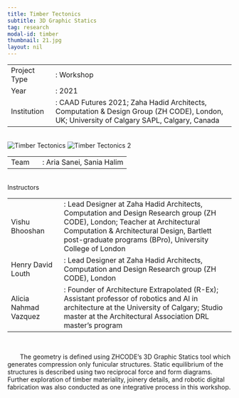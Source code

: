 ```yaml
---
title: Timber Tectonics
subtitle: 3D Graphic Statics
tag: research
modal-id: timber
thumbnail: 21.jpg
layout: nil
---
```

<table class="table__research">
    <tbody>
        <tr>
            <td>
                Project Type&nbsp;&nbsp;&nbsp;
            </td>
            <td>
                : Workshop
            </td>
        </tr>
        <tr>
            <td>
                Year
            </td>
            <td>
                : 2021
            </td>
        </tr>
        <tr>
            <td>
                Institution
            </td>
            <td>
                : CAAD Futures 2021;
                Zaha Hadid Architects, Computation & Design Group (ZH CODE), London, UK;
                University of Calgary SAPL, Calgary, Canada
            </td>
        </tr>
    </tbody>
</table>
<br>


<img src="images/portfolio/21/21A.jpg" class="img-responsive img-centered" alt="Timber Tectonics">
<img src="images/portfolio/21/21B.jpg" class="img-responsive img-centered" alt="Timber Tectonics 2">
<br>

<table class="table__research">
    <tbody>
        <tr>
            <td>
                Team&nbsp;&nbsp;&nbsp;
            </td>
            <td>
                : Aria Sanei, Sania Halim
            </td>
        </tr>
    </tbody>
</table>
<br>
Instructors
<table class="table__research">
    <tbody>
        <tr>
            <td>
                Vishu Bhooshan&nbsp;&nbsp;&nbsp;
            </td>
            <td>
                : Lead Designer at Zaha Hadid Architects, Computation and Design Research group (ZH CODE), London;
                Teacher at Architectural Computation & Architectural Design, Bartlett post-graduate programs (BPro), University College of London
            </td>
        </tr>
        <tr>
            <td>
                Henry David Louth
            </td>
            <td>
                : Lead Designer at Zaha Hadid Architects, Computation and Design Research group (ZH CODE), London 
            </td>
        </tr>
        <tr>
            <td>
                Alicia Nahmad Vazquez
            </td>
            <td>
                : Founder of Architecture Extrapolated (R-Ex);
                Assistant professor of robotics and AI in architecture at the University of Calgary;
                Studio master at the Architectural Association DRL master’s program
            </td>
        </tr>
    </tbody>
</table>
<br>


&emsp;&emsp;The geometry is defined using ZHCODE’s 3D Graphic Statics tool which generates compression only funicular structures. Static equilibrium of the structures is described using two reciprocal force and form diagrams. Further exploration of timber materiality, joinery details, and robotic digital fabrication was also conducted as one integrative process in this workshop.
<br>
